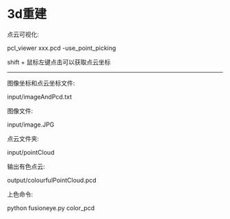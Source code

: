 # 3d重建

点云可视化: 

pcl_viewer xxx.pcd -use_point_picking

shift + 鼠标左键点击可以获取点云坐标

---

图像坐标和点云坐标文件:

input/imageAndPcd.txt

图像文件:

input/image.JPG

点云文件夹:

input/pointCloud

输出有色点云:

output/colourfulPointCloud.pcd

上色命令:

python fusioneye.py color_pcd
